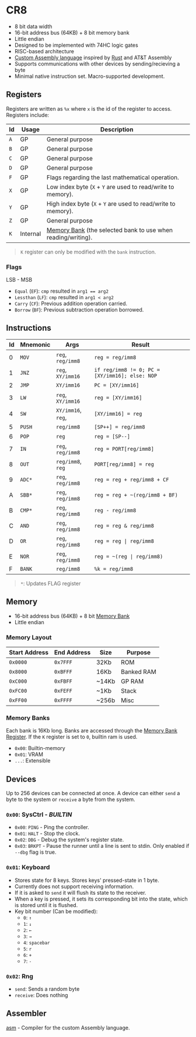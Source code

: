 # CR8

- 8 bit data width
- 16-bit address bus (64KB) + 8 bit memory bank
- Little endian
- Designed to be implemented with 74HC logic gates
- RISC-based architecture
- [Custom Assembly language](./asm/README.md) inspired by
  [Rust](https://rust-lang.org) and AT&T Assembly
- Supports communications with other devices by sending/recieving a byte
- Minimal native instruction set. Macro-supported development.

## Registers

Registers are written as `%x` where `x` is the id of the register to access.
Registers include:

| Id  | Usage    | Description                                                             |
| --- | -------- | ----------------------------------------------------------------------- |
| `A` | GP       | General purpose                                                         |
| `B` | GP       | General purpose                                                         |
| `C` | GP       | General purpose                                                         |
| `D` | GP       | General purpose                                                         |
| `F` | GP       | Flags regarding the last mathematical operation.                        |
| `X` | GP       | Low index byte (`X` + `Y` are used to read/write to memory).            |
| `Y` | GP       | High index byte (`X` + `Y` are used to read/write to memory).           |
| `Z` | GP       | General purpose                                                         |
| `K` | Internal | [Memory Bank](#memory) (the selected bank to use when reading/writing). |

> `K` register can only be modified with the `bank` instruction.

### Flags

LSB - MSB

- `Equal` (`EF`): `cmp` resulted in `arg1 == arg2`
- `Lessthan` (`LF`): `cmp` resulted in `arg1 < arg2`
- `Carry` (`CF`): Previous addition operation carried.
- `Borrow` (`BF`): Previous subtraction operation borrowed.

## Instructions

| Id | Mnemonic | Args               | Result                                         |
| -- | -------- | ------------------ | ---------------------------------------------- |
| 0  | `MOV`    | `reg`, `reg/imm8`  | `reg = reg/imm8`                               |
| 1  | `JNZ`    | `reg`, `XY/imm16`  | `if reg/imm8 != 0; PC = [XY/imm16]; else: NOP` |
| 2  | `JMP`    | `XY/imm16`         | `PC = [XY/imm16]`                              |
| 3  | `LW`     | `reg`, `XY/imm16`  | `reg = [XY/imm16]`                             |
| 4  | `SW`     | `XY/imm16`, `reg`, | `[XY/imm16] = reg`                             |
| 5  | `PUSH`   | `reg/imm8`         | `[SP++] = reg/imm8`                            |
| 6  | `POP`    | `reg`              | `reg = [SP--]`                                 |
| 7  | `IN`     | `reg`, `reg/imm8`  | `reg = PORT[reg/imm8]`                         |
| 8  | `OUT`    | `reg/imm8`, `reg`  | `PORT[reg/imm8] = reg`                         |
| 9  | `ADC*`   | `reg`, `reg/imm8`  | `reg = reg + reg/imm8 + CF`                    |
| A  | `SBB*`   | `reg`, `reg/imm8`  | `reg = reg + ~(reg/imm8 + BF)`                 |
| B  | `CMP*`   | `reg`, `reg/imm8`  | `reg - reg/imm8`                               |
| C  | `AND`    | `reg`, `reg/imm8`  | `reg = reg & reg/imm8`                         |
| D  | `OR`     | `reg`, `reg/imm8`  | `reg = reg \| reg/imm8`                        |
| E  | `NOR`    | `reg`, `reg/imm8`  | `reg = ~(reg \| reg/imm8)`                     |
| F  | `BANK`   | `reg/imm8`         | `%k = reg/imm8`                                |

> `*`: Updates FLAG register

## Memory

- 16-bit address bus (64KB) + 8 bit [Memory Bank](#registers)
- Little endian

### Memory Layout

| Start Address | End Address | Size  | Purpose    |
| ------------- | ----------- | ----- | ---------- |
| `0x0000`      | `0x7FFF`    | 32Kb  | ROM        |
| `0x8000`      | `0xBFFF`    | 16Kb  | Banked RAM |
| `0xC000`      | `0xFBFF`    | ~14Kb | GP RAM     |
| `0xFC00`      | `0xFEFF`    | ~1Kb  | Stack      |
| `0xFF00`      | `0xFFFF`    | ~256b | Misc       |

### Memory Banks

Each bank is 16Kb long. Banks are accessed through the
[Memory Bank Register](#registers). If the `K` register is set to `0`, builtin
ram is used.

- `0x00`: Builtin-memory
- `0x01`: VRAM
- `...`: Extensible

## Devices

Up to 256 devices can be connected at once. A device can either `send` a byte to
the system or `receive` a byte from the system.

### `0x00`: SysCtrl - _BUILTIN_

- `0x00`: `PING` - Ping the controller.
- `0x01`: `HALT` - Stop the clock.
- `0x02`: `DBG` - Debug the system's register state.
- `0x03`: `BRKPT` - Pause the runner until a line is sent to stdin. Only enabled
  if `--dbg` flag is true.

### `0x01`: Keyboard

- Stores state for 8 keys. Stores keys' pressed-state in 1 byte.
- Currently does not support receiving information.
- If it is asked to `send` it will flush its state to the receiver.
- When a key is pressed, it sets its corresponding bit into the state, which is
  stored until it is flushed.
- Key bit number (Can be modified):
  - `0`: `↑`
  - `1`: `↓`
  - `2`: `←`
  - `3`: `→`
  - `4`: `spacebar`
  - `5`: `r`
  - `6`: `+`
  - `7`: `-`

### `0x02`: Rng

- `send`: Sends a random byte
- `receive`: Does nothing

## Assembler

[asm](./asm/README.md) - Compiler for the custom Assembly language.
